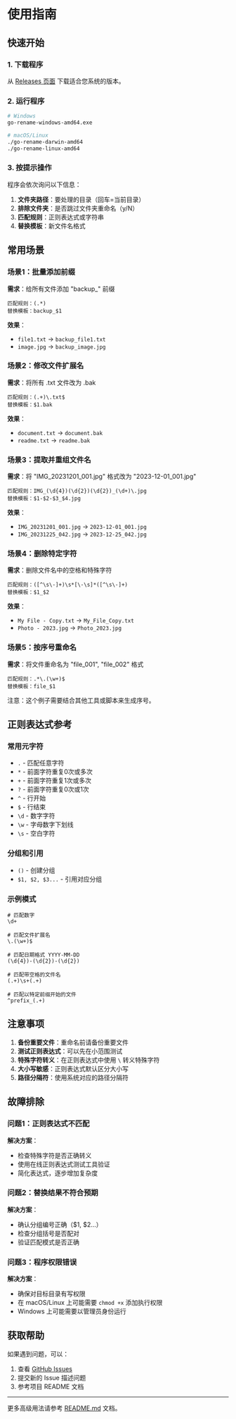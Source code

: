# 使用指南

## 快速开始

### 1. 下载程序

从 [Releases 页面](https://github.com/wungjyan/go-rename/releases) 下载适合您系统的版本。

### 2. 运行程序

```bash
# Windows
go-rename-windows-amd64.exe

# macOS/Linux
./go-rename-darwin-amd64
./go-rename-linux-amd64
```

### 3. 按提示操作

程序会依次询问以下信息：

1. **文件夹路径**：要处理的目录（回车=当前目录）
2. **排除文件夹**：是否跳过文件夹重命名（y/N）
3. **匹配规则**：正则表达式或字符串
4. **替换模板**：新文件名格式

## 常用场景

### 场景1：批量添加前缀

**需求**：给所有文件添加 "backup_" 前缀

```
匹配规则：(.*)
替换模板：backup_$1
```

**效果**：
- `file1.txt` → `backup_file1.txt`
- `image.jpg` → `backup_image.jpg`

### 场景2：修改文件扩展名

**需求**：将所有 .txt 文件改为 .bak

```
匹配规则：(.+)\.txt$
替换模板：$1.bak
```

**效果**：
- `document.txt` → `document.bak`
- `readme.txt` → `readme.bak`

### 场景3：提取并重组文件名

**需求**：将 "IMG_20231201_001.jpg" 格式改为 "2023-12-01_001.jpg"

```
匹配规则：IMG_(\d{4})(\d{2})(\d{2})_(\d+)\.jpg
替换模板：$1-$2-$3_$4.jpg
```

**效果**：
- `IMG_20231201_001.jpg` → `2023-12-01_001.jpg`
- `IMG_20231225_042.jpg` → `2023-12-25_042.jpg`

### 场景4：删除特定字符

**需求**：删除文件名中的空格和特殊字符

```
匹配规则：([^\s\-]+)\s*[\-\s]*([^\s\-]+)
替换模板：$1_$2
```

**效果**：
- `My File - Copy.txt` → `My_File_Copy.txt`
- `Photo - 2023.jpg` → `Photo_2023.jpg`

### 场景5：按序号重命名

**需求**：将文件重命名为 "file_001", "file_002" 格式

```
匹配规则：.*\.(\w+)$
替换模板：file_$1
```

注意：这个例子需要结合其他工具或脚本来生成序号。

## 正则表达式参考

### 常用元字符

- `.` - 匹配任意字符
- `*` - 前面字符重复0次或多次
- `+` - 前面字符重复1次或多次
- `?` - 前面字符重复0次或1次
- `^` - 行开始
- `$` - 行结束
- `\d` - 数字字符
- `\w` - 字母数字下划线
- `\s` - 空白字符

### 分组和引用

- `()` - 创建分组
- `$1, $2, $3...` - 引用对应分组

### 示例模式

```
# 匹配数字
\d+

# 匹配文件扩展名
\.(\w+)$

# 匹配日期格式 YYYY-MM-DD
(\d{4})-(\d{2})-(\d{2})

# 匹配带空格的文件名
(.+)\s+(.+)

# 匹配以特定前缀开始的文件
^prefix_(.+)
```

## 注意事项

1. **备份重要文件**：重命名前请备份重要文件
2. **测试正则表达式**：可以先在小范围测试
3. **特殊字符转义**：在正则表达式中使用 `\` 转义特殊字符
4. **大小写敏感**：正则表达式默认区分大小写
5. **路径分隔符**：使用系统对应的路径分隔符

## 故障排除

### 问题1：正则表达式不匹配

**解决方案**：
- 检查特殊字符是否正确转义
- 使用在线正则表达式测试工具验证
- 简化表达式，逐步增加复杂度

### 问题2：替换结果不符合预期

**解决方案**：
- 确认分组编号正确（$1, $2...）
- 检查分组括号是否配对
- 验证匹配模式是否正确

### 问题3：程序权限错误

**解决方案**：
- 确保对目标目录有写权限
- 在 macOS/Linux 上可能需要 `chmod +x` 添加执行权限
- Windows 上可能需要以管理员身份运行

## 获取帮助

如果遇到问题，可以：

1. 查看 [GitHub Issues](https://github.com/wungjyan/go-rename/issues)
2. 提交新的 Issue 描述问题
3. 参考项目 README 文档

---

更多高级用法请参考 [README.md](README.md) 文档。